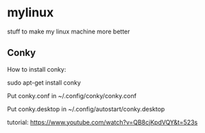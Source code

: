 # mylinux
stuff to make my linux machine more better

## Conky
How to install conky:

sudo apt-get install conky

Put conky.conf in 
~/.config/conky/conky.conf

Put conky.desktop in 
~/.config/autostart/conky.desktop

tutorial:
https://www.youtube.com/watch?v=QB8cjKpdVQY&t=523s

